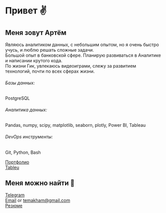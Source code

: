 # Привет ✌️

## Меня зовут Артём 

Являюсь аналитиком данных, с небольшим опытом, но я очень быстро учусь, и люблю решать сложные задачи.\
Большой опыт в банковской сфере. Планирую развиваться в Аналитике и написании крутого кода.\
По жизни Гик, увлекаюсь видеоиграми, слежу за развитием технологий, почти по всех сферах жизни. 

###### Базы данных: 
PostgreSQL

###### Аналитика данных:
Pandas, numpy, scipy, matplotlib, seaborn, plotly, Power BI, Tableau

###### DevOps инструменты:
Git, Python, Bash

[Портфолио](https://github.com/TemaKham/PORTFOLIO) \
[Tableu](https://public.tableau.com/app/profile/tema7449) 

## Меня можно найти 🤙

[Telegram](https://t.me/temakham) \
[Email](temakham@gmail.com) or temakham@gmail.com \
[Резюме](https://docs.google.com/document/d/1TaMYoZnMDAhKfHvJLq4HDroSua-2ITlsW7SCPJGYakM/edit?usp=sharing)
